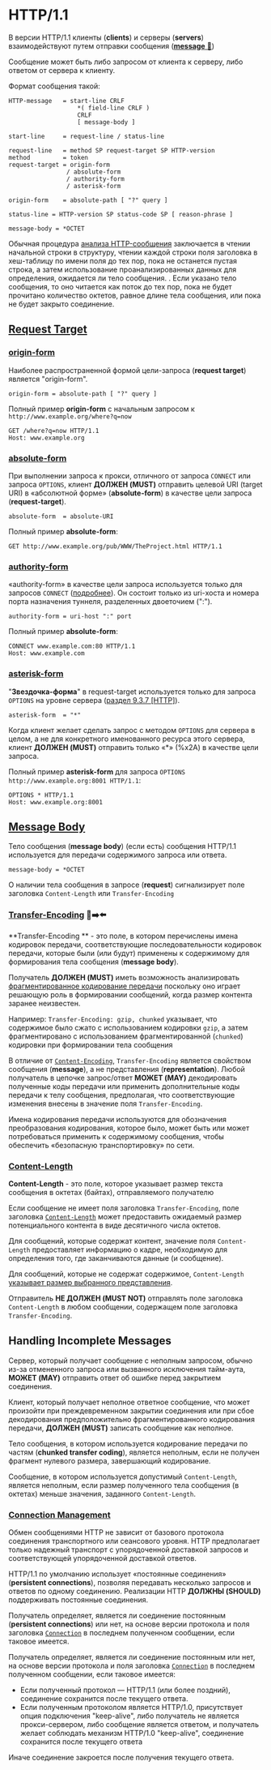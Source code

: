 # HTTP/1.1

В версии HTTP/1.1 клиенты (**clients**) и серверы (**servers**) взаимодействуют путем отправки сообщения ([**message** 📂](../concepts/messages.md))

Сообщение может быть либо запросом от клиента к серверу, либо ответом от сервера к клиенту.

Формат сообщения такой:

```
HTTP-message   = start-line CRLF
                   *( field-line CRLF )
                   CRLF
                   [ message-body ]

start-line     = request-line / status-line

request-line   = method SP request-target SP HTTP-version
method         = token
request-target = origin-form
                / absolute-form
                / authority-form
                / asterisk-form

origin-form    = absolute-path [ "?" query ]

status-line = HTTP-version SP status-code SP [ reason-phrase ]

message-body = *OCTET

```

Обычная процедура [анализа HTTP-сообщения](https://www.rfc-editor.org/rfc/rfc9112.html#section-2.2) заключается в чтении начальной строки в структуру, чтении каждой строки поля заголовка в хеш-таблицу по имени поля до тех пор, пока не останется пустая строка, а затем использование проанализированных данных для определения, ожидается ли тело сообщения. . Если указано тело сообщения, то оно читается как поток до тех пор, пока не будет прочитано количество октетов, равное длине тела сообщения, или пока не будет закрыто соединение.

## [Request Target](https://www.rfc-editor.org/rfc/rfc9112.html#section-3.2)

### [origin-form](https://www.rfc-editor.org/rfc/rfc9112.html#name-origin-form)

Наиболее распространенной формой цели-запроса (**request target**) является "origin-form".

`origin-form = absolute-path [ "?" query ]`

Полный пример **origin-form** с начальным запросом к `http://www.example.org/where?q=now`

```
GET /where?q=now HTTP/1.1
Host: www.example.org
```

### [absolute-form](https://www.rfc-editor.org/rfc/rfc9112.html#name-absolute-form)

При выполнении запроса к прокси, отличного от запроса `CONNECT` или запроса `OPTIONS`, клиент **ДОЛЖЕН (MUST)** отправить целевой URI (target URI) в «абсолютной форме» (**absolute-form**) в качестве цели запроса (**request-target**).

`absolute-form  = absolute-URI`

Полный пример **absolute-form**:
```
GET http://www.example.org/pub/WWW/TheProject.html HTTP/1.1
```


### [authority-form](https://www.rfc-editor.org/rfc/rfc9112.html#name-authority-form)

«authority-form» в качестве цели запроса используется только для запросов `CONNECT` ([подробнее](https://www.rfc-editor.org/rfc/rfc9110#section-9.3.6)). Он состоит только из uri-хоста и номера порта назначения туннеля, разделенных двоеточием (":").

`authority-form = uri-host ":" port`

Полный пример **absolute-form**:
```
CONNECT www.example.com:80 HTTP/1.1
Host: www.example.com

```

### [asterisk-form](https://www.rfc-editor.org/rfc/rfc9112.html#name-asterisk-form)

"**Звездочка-форма**" в request-target используется только для запроса `OPTIONS` на уровне сервера ([раздел 9.3.7 [HTTP]](https://www.rfc-editor.org/rfc/rfc9110#section-9.3.7)).

`asterisk-form  = "*"`

Когда клиент желает сделать запрос с методом `OPTIONS` для сервера в целом, а не для конкретного именованного ресурса этого сервера, клиент **ДОЛЖЕН (MUST)** отправить только «*» (%x2A) в качестве цели запроса.

Полный пример **asterisk-form** для запроса `OPTIONS http://www.example.org:8001 HTTP/1.1`:

```
OPTIONS * HTTP/1.1
Host: www.example.org:8001
```

## [Message Body](https://www.rfc-editor.org/rfc/rfc9112.html#name-message-body)

Тело сообщения (**message body**) (если есть) сообщения HTTP/1.1 используется для передачи содержимого запроса или ответа.

`message-body = *OCTET`

О наличии тела сообщения в запросе (**request**) сигнализирует поле заголовка `Content-Length` или `Transfer-Encoding`

### [Transfer-Encoding](https://www.rfc-editor.org/rfc/rfc9112.html#section-6.1) 🎩➡️⬅️

**Transfer-Encoding ** - это поле, в котором перечислены имена кодировок передачи, соответствующие последовательности кодировок передачи, которые были (или будут) применены к содержимому для формирования тела сообщения (**message body**).

Получатель **ДОЛЖЕН (MUST)** иметь возможность анализировать [фрагментированное кодирование передачи](https://www.rfc-editor.org/rfc/rfc9112.html#chunked.encoding) поскольку оно играет решающую роль в формировании сообщений, когда размер контента заранее неизвестен.

Например: `Transfer-Encoding: gzip, chunked` указывает, что содержимое было сжато с использованием кодировки `gzip`, а затем фрагментировано с использованием фрагментированной (`chunked`) кодировки при формировании тела сообщения

В отличие от [`Content-Encoding`](https://www.rfc-editor.org/rfc/rfc9110#section-8.4.1), `Transfer-Encoding` является свойством сообщения (**message**), а не представления (**representation**). Любой получатель в цепочке запрос/ответ **МОЖЕТ (MAY)** декодировать полученные коды передачи или применить дополнительные коды передачи к телу сообщения, предполагая, что соответствующие изменения внесены в значение поля `Transfer-Encoding`.

Имена кодирования передачи используются для обозначения преобразования кодирования, которое было, может быть или может потребоваться применить к содержимому сообщения, чтобы обеспечить «безопасную транспортировку» по сети.

### [Content-Length](https://www.rfc-editor.org/rfc/rfc9112.html#name-content-length)

**Content-Length** - это поле, которое указывает размер текста сообщения в октетах (байтах), отправляемого получателю

Если сообщение не имеет поля заголовка `Transfer-Encoding`, поле заголовка [`Content-Length`](https://www.rfc-editor.org/rfc/rfc9110#section-8.6) может предоставить ожидаемый размер потенциального контента в виде десятичного числа октетов.

Для сообщений, которые содержат контент, значение поля `Content-Length` предоставляет информацию о кадре, необходимую для определения того, где заканчиваются данные (и сообщение).

Для сообщений, которые не содержат содержимое, `Content-Length` [указывает размер выбранного представления](https://www.rfc-editor.org/rfc/rfc9110#section-8.6).

Отправитель **НЕ ДОЛЖЕН (MUST NOT)** отправлять поле заголовка `Content-Length` в любом сообщении, содержащем поле заголовка `Transfer-Encoding`.

## Handling Incomplete Messages

Сервер, который получает сообщение с неполным запросом, обычно из-за отмененного запроса или вызванного исключения тайм-аута, **МОЖЕТ (MAY)** отправить ответ об ошибке перед закрытием соединения.

Клиент, который получает неполное ответное сообщение, что может произойти при преждевременном закрытии соединения или при сбое декодирования предположительно фрагментированного кодирования передачи, **ДОЛЖЕН (MUST)** записать сообщение как неполное.

Тело сообщения, в котором используется кодирование передачи по частям (**chunked transfer coding**), является неполным, если не получен фрагмент нулевого размера, завершающий кодирование.

Сообщение, в котором используется допустимый `Content-Length`, является неполным, если размер полученного тела сообщения (в октетах) меньше значения, заданного `Content-Length`.

### [Connection Management](https://www.rfc-editor.org/rfc/rfc9112.html#name-connection-management)

Обмен сообщениями HTTP не зависит от базового протокола соединения транспортного или сеансового уровня. HTTP предполагает только надежный транспорт с упорядоченной доставкой запросов и соответствующей упорядоченной доставкой ответов.

HTTP/1.1 по умолчанию использует «постоянные соединения» (**persistent connections**), позволяя передавать несколько запросов и ответов по одному соединению. Реализации HTTP **ДОЛЖНЫ (SHOULD)** поддерживать постоянные соединения.

Получатель определяет, является ли соединение постоянным (**persistent connections**) или нет, на основе версии протокола и поля заголовка [`Connection`](https://www.rfc-editor.org/rfc/rfc9110#section-7.6.1) в последнем полученном сообщении, если таковое имеется.


Получатель определяет, является ли соединение постоянным или нет, на основе версии протокола и поля заголовка [`Connection`](https://www.rfc-editor.org/rfc/rfc9110#section-7.6.1) в последнем полученном сообщении, если таковое имеется:

- Если полученный протокол — HTTP/1.1 (или более поздний), соединение сохранится после текущего ответа.
- Если полученным протоколом является HTTP/1.0, присутствует опция подключения "keep-alive", либо получатель не является прокси-сервером, либо сообщение является ответом, и получатель желает соблюдать механизм HTTP/1.0 "keep-alive", соединение сохранится после текущего ответа


Иначе соединение закроется после получения текущего ответа.
